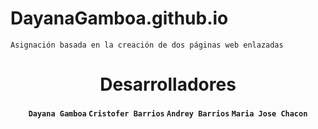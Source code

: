 # DayanaGamboa.github.io
```
Asignación basada en la creación de dos páginas web enlazadas
```
<h1 align="center">
    Desarrolladores
</h1>

<h4 align="center">
  <code>Dayana Gamboa</code>
  <code>Cristofer Barrios</code>
  <code>Andrey Barrios</code>
  <code>Maria Jose Chacon</code>
</h4>
